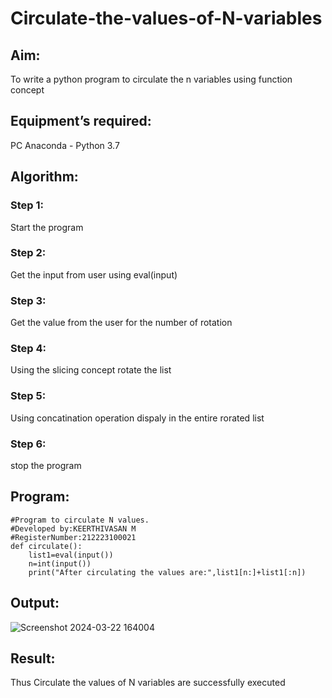 # Circulate-the-values-of-N-variables
## Aim:
To write a python program to circulate the n variables using function concept
## Equipment’s required:
PC
Anaconda - Python 3.7
## Algorithm: 
### Step 1:
Start the program
### Step 2:
Get the input from user using eval(input)
### Step 3: 
Get the value from the user for the number of rotation
### Step 4: 
Using the slicing concept rotate the list

### Step 5: 
Using concatination operation dispaly in the entire rorated list
### Step 6: 
stop the program
## Program:
```
#Program to circulate N values.
#Developed by:KEERTHIVASAN M 
#RegisterNumber:212223100021
def circulate():
    list1=eval(input())
    n=int(input())
    print("After circulating the values are:",list1[n:]+list1[:n])
```
## Output:
![Screenshot 2024-03-22 164004](https://github.com/rdxkeerthi/Circulate-the-values-of-N-variables/assets/147473120/59ad9f51-1435-4efc-8596-6b12b628b4b3)

## Result:
Thus Circulate the values of N variables are successfully executed
